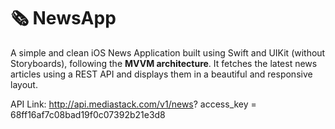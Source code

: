 # 🗞️ NewsApp

A simple and clean iOS News Application built using Swift and UIKit (without Storyboards), following the **MVVM architecture**. It fetches the latest news articles using a REST API and displays them in a beautiful and responsive layout.

API Link: http://api.mediastack.com/v1/news? access_key = 68ff16af7c08bad19f0c07392b21e3d8


